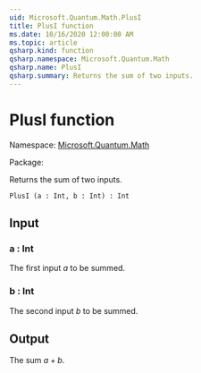 ```yaml
---
uid: Microsoft.Quantum.Math.PlusI
title: PlusI function
ms.date: 10/16/2020 12:00:00 AM
ms.topic: article
qsharp.kind: function
qsharp.namespace: Microsoft.Quantum.Math
qsharp.name: PlusI
qsharp.summary: Returns the sum of two inputs.
---
```


# PlusI function

Namespace: [Microsoft.Quantum.Math](xref:Microsoft.Quantum.Math)

Package: [](https://nuget.org/packages/)


Returns the sum of two inputs.

```Q#
PlusI (a : Int, b : Int) : Int
```


## Input

### a : Int

The first input $a$ to be summed.


### b : Int

The second input $b$ to be summed.



## Output

The sum $a + b$.